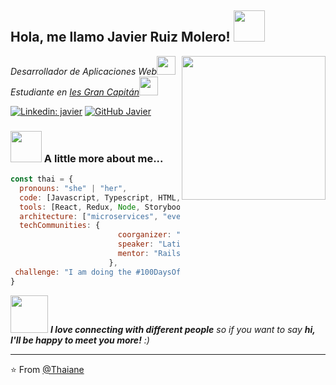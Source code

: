 <h2> Hola, me llamo Javier Ruiz Molero! <img src="https://media.giphy.com/media/mGcNjsfWAjY5AEZNw6/giphy.gif" width="50"></h2>
<img align='right' src="https://cdn-icons-png.flaticon.com/512/3271/3271001.png" width="230">
<p><em>Desarrollador de Aplicaciones Web</a><img src="https://media.giphy.com/media/fYSnHlufseco8Fh93Z/giphy.gif" width="30"></br>
  Estudiante en <a href="https://www.iesgrancapitan.org/">Ies Gran Capitán</a><img src="https://media.giphy.com/media/WUlplcMpOCEmTGBtBW/giphy.gif" width="30"> 
</em></p>

[![Linkedin: javier](https://img.shields.io/badge/-Javier%20Ruiz%20Molero-blue?style=flat-square&logo=Linkedin&logoColor=white&link=https://www.linkedin.com/in/javier-ruiz-molero-02b402243/)](https://www.linkedin.com/in/javier-ruiz-molero-02b402243/)
[![GitHub Javier](https://img.shields.io/github/followers/javierrm11?label=follow&style=social)](https://github.com/javierrm11)


### <img src="https://media.giphy.com/media/VgCDAzcKvsR6OM0uWg/giphy.gif" width="50"> A little more about me...  

```javascript
const thai = {
  pronouns: "she" | "her",
  code: [Javascript, Typescript, HTML, CSS, Ruby, Python, Java],
  tools: [React, Redux, Node, Storybook, Styled-Components, Jest, Docker],
  architecture: ["microservices", "event-driven", "design system pattern"],
  techCommunities: {
                        coorganizer: "AfroPython",
                        speaker: "Latinity",
                        mentor: "RailsGirls POA"
                      },
 challenge: "I am doing the #100DaysOfCode challenge focused on react and typescript"
}
```

<img src="https://media.giphy.com/media/LnQjpWaON8nhr21vNW/giphy.gif" width="60"> <em><b>I love connecting with different people</b> so if you want to say <b>hi, I'll be happy to meet you more!</b> :)</em>

---

⭐️ From [@Thaiane](https://github.com/Thaiane)
